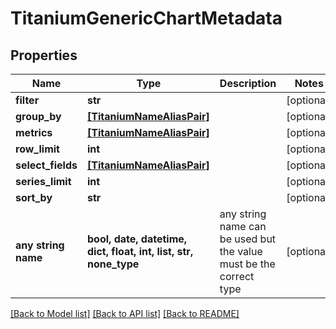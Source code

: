# TitaniumGenericChartMetadata


## Properties
Name | Type | Description | Notes
------------ | ------------- | ------------- | -------------
**filter** | **str** |  | [optional] 
**group_by** | [**[TitaniumNameAliasPair]**](TitaniumNameAliasPair.md) |  | [optional] 
**metrics** | [**[TitaniumNameAliasPair]**](TitaniumNameAliasPair.md) |  | [optional] 
**row_limit** | **int** |  | [optional] 
**select_fields** | [**[TitaniumNameAliasPair]**](TitaniumNameAliasPair.md) |  | [optional] 
**series_limit** | **int** |  | [optional] 
**sort_by** | **str** |  | [optional] 
**any string name** | **bool, date, datetime, dict, float, int, list, str, none_type** | any string name can be used but the value must be the correct type | [optional]

[[Back to Model list]](../README.md#documentation-for-models) [[Back to API list]](../README.md#documentation-for-api-endpoints) [[Back to README]](../README.md)


